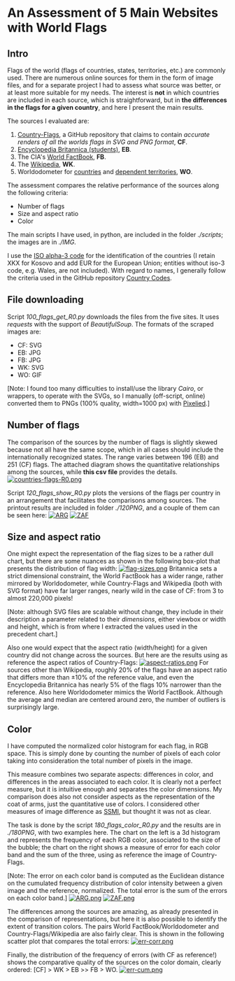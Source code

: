 # An Assessment of 5 Main Websites with World Flags

## Intro
Flags of the world (flags of countries, states, territories, etc.) are commonly used. There are numerous online sources for them in the form of image files, and for a separate project I had to assess what source was better, or at least more suitable for my needs. The interest is **not** in which countries are included in each source, which is straightforward, but in **the differences in the flags for a given country**, and here I present the main results.

The sources I evaluated are:
1. [Country-Flags](https://github.com/hampusborgos/country-flags), a GitHub repository that claims to contain *accurate renders of all the worlds flags in SVG and PNG format*, **CF**.
2. [Encyclopedia Britannica (students)](https://kids.britannica.com/students/article/flags-of-the-world/274335), **EB**.
3. The CIA's [World FactBook](https://www.cia.gov/the-world-factbook/references/flags-of-the-world/), **FB**.
4. The [Wikipedia](https://en.m.wikipedia.org/wiki/List_of_national_flags_of_sovereign_states), **WK**.
5. Worldodometer for [countries](https://www.worldometers.info/geography/flags-of-the-world/) and [dependent territories](https://www.worldometers.info/geography/flags-of-dependent-territories/), **WO**.


The assessment compares the relative performance of the sources along the following criteria:
 - Number of flags
 - Size and aspect ratio
 - Color

The main scripts I have used, in python, are included in the folder *./scripts*; the images are in *./IMG*.

I use the [ISO alpha-3 code](https://en.wikipedia.org/wiki/ISO_3166-1_alpha-3) for the identification of the countries (I retain XKX for Kosovo and add EUR for the European Union; entities without iso-3 code, e.g. Wales, are not included). With regard to names, I generally follow the criteria used in the GitHub repository [Country Codes](https://github.com/datasets/country-codes).

## File downloading
Script *100_flags_get_R0.py* downloads the files from the five sites. It uses *requests* with the support of *BeautifulSoup*.
The formats of the scraped images are:
- CF: SVG
- EB: JPG
- FB: JPG
- WK: SVG
- WO: GIF

[Note: I found too many difficulties to install/use the library *Cairo*, or wrappers, to operate with the SVGs, so I manually (off-script, online) converted them to PNGs (100% quality, width=1000 px) with [Pixelied](https://pixelied.com/convert/svg-converter/svg-to-png).]
 
## Number of flags
The comparison of the sources by the number of flags is slightly skewed because not all have the same scope, which in all cases should include the internationally recognized states. The range varies between 196 (EB) and 251 (CF) flags.
The attached diagram shows the quantitative relationships among the sources, while **this csv file** provides the details.
[![countries-flags-R0.png](https://i.postimg.cc/sxhc73JW/countries-flags-R0.png)](https://postimg.cc/p5Pztb4V)

Script *120_flags_show_R0.py* plots the versions of the flags per country in an arrangement that facilitates the comparisons among sources. The printout results are included in folder *./120PNG*, and a couple of them can be seen here:
[![ARG](https://i.postimg.cc/kM8zXHK3/ARG.png)](https://postimg.cc/QV80f0f0)
[![ZAF](https://i.postimg.cc/7YkcCNnC/ZAF.png)](https://postimg.cc/grg4Q85d)

## Size and aspect ratio
One might expect the representation of the flag sizes to be a rather dull chart, but there are some nuances as shown in the following box-plot that presents the distribution of flag width:
[![flag-sizes.png](https://i.postimg.cc/C1vtmMD6/flag-sizes.png)](https://postimg.cc/vgV3ms0W)
Britannica sets a strict dimensional constraint, the World FactBook has a wider range, rather mirrored by Worldodometer, while Country-Flags and Wikipedia (both with SVG format) have far larger ranges, nearly wild in the case of CF: from 3 to almost 220,000 pixels!

[Note: although SVG files are scalable without change, they include in their description a parameter related to their *dimensions*, either viewbox or width and height, which is from where I extracted the values used in the precedent chart.]

Also one would expect that the aspect ratio (width/height) for a given country did not change across the sources. But here are the results using as reference the aspect ratios of Country-Flags:
[![aspect-ratios.png](https://i.postimg.cc/JhwCwhsy/aspect-ratios.png)](https://postimg.cc/qNG5y4X0)
For sources other than Wikipedia, roughly 20% of the flags have an aspect ratio that differs more than ±10% of the reference value, and even the Encyclopedia Britannica has nearly 5% of the flags 10% narrower than the reference. Also here Worldodometer mimics the World FactBook.
Although the average and median are centered around zero, the number of outliers is surprisingly large.

## Color
I have computed the normalized color histogram for each flag, in RGB space. This is simply done by counting the number of pixels of each color taking into consideration the total number of pixels in the image. 

This measure combines two separate aspects: differences in color, and differences in the areas associated to each color. It is clearly not a perfect measure, but it is intuitive enough and separates the color dimensions. My comparison does also not consider aspects as the representation of the coat of arms, just the quantitative use of colors. I considered other measures of image difference as [SSMI](https://en.wikipedia.org/wiki/Structural_similarity_index_measure), but thought it was not as clear.

The task is done by the script *180_flags_color_R0.py* and the results are in *./180PNG*, with two examples here. The chart on the left is a 3d histogram and represents the frequency of each RGB color, associated to the size of the bubble; the chart on the right shows a measure of error for each color band and the sum of the three, using as reference the image of Country-Flags. 

[Note: The error on each color band is computed as the Euclidean distance on the cumulated frequency distribution of color intensity between a given image and the reference, normalized. The total error is the sum of the errors on each color band.]
[![ARG.png](https://i.postimg.cc/0jr3tK96/ARG.png)](https://postimg.cc/ZvtVnRBZ)
[![ZAF.png](https://i.postimg.cc/fyFP1Wb8/ZAF.png)](https://postimg.cc/wRXFmpLN)

The differences among the sources are amazing, as already presented in the comparison of representations, but here it is also possible to identify the extent of transition colors. The pairs  World FactBook/Worldodometer and  Country-Flags/Wikipedia are also fairly clear.
This is shown in the following scatter plot that compares the total errors:
[![err-corr.png](https://i.postimg.cc/K8hqTH33/err-corr.png)](https://postimg.cc/PPKQsK4d)

Finally, the distribution of the frequency of errors (with CF as reference!) shows the comparative quality of the sources on the color domain, clearly ordered: [CF] > WK > EB >> FB > WO.
[![err-cum.png](https://i.postimg.cc/MKS3MLQM/err-cum.png)](https://postimg.cc/t7BN82Dp)

